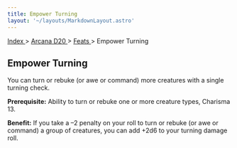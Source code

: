 ```yaml
---
title: Empower Turning
layout: '~/layouts/MarkdownLayout.astro'
---
```


[ Index ](/) > [ Arcana D20 ](/arcana.d20.srd) > [ Feats ](/arcana.d20.srd/feats) > Empower Turning

##  Empower Turning

You can turn or rebuke (or awe or command) more creatures with a single
turning check.

**Prerequisite:** Ability to turn or rebuke one or more creature types,
Charisma 13.

**Benefit:** If you take a –2 penalty on your roll to turn or rebuke (or awe
or command) a group of creatures, you can add +2d6 to your turning damage
roll.

